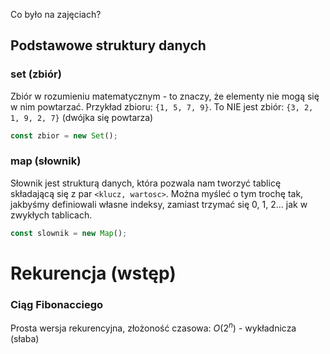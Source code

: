 Co było na zajęciach?

## Podstawowe struktury danych
### set (zbiór)
Zbiór w rozumieniu matematycznym - to znaczy, że elementy nie mogą się w nim powtarzać.
Przykład zbioru: `{1, 5, 7, 9}`.
To NIE jest zbiór: `{3, 2, 1, 9, 2, 7}` (dwójka się powtarza)
```javascript
const zbior = new Set();
```

### map (słownik)
Słownik jest strukturą danych, która pozwala nam tworzyć tablicę składającą się z par `<klucz, wartosc>`.
Można myśleć o tym trochę tak, jakbyśmy definiowali własne indeksy, zamiast trzymać się 0, 1, 2... jak w zwykłych tablicach.
```javascript
const slownik = new Map();
```


# Rekurencja (wstęp)
### Ciąg Fibonacciego
Prosta wersja rekurencyjna, złożoność czasowa: $O(2^n)$ - wykładnicza (słaba)
